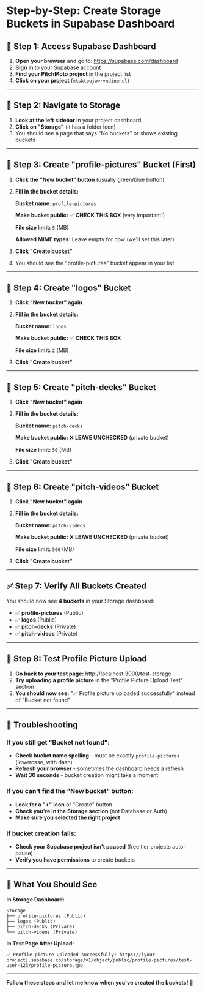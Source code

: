 # Step-by-Step: Create Storage Buckets in Supabase Dashboard

## 🎯 **Step 1: Access Supabase Dashboard**

1. **Open your browser** and go to: https://supabase.com/dashboard
2. **Sign in** to your Supabase account
3. **Find your PitchMoto project** in the project list
4. **Click on your project** (`mksktpujwwrvndinencl`)

---

## 🎯 **Step 2: Navigate to Storage**

1. **Look at the left sidebar** in your project dashboard
2. **Click on "Storage"** (it has a folder icon)
3. You should see a page that says "No buckets" or shows existing buckets

---

## 🎯 **Step 3: Create "profile-pictures" Bucket (First)**

1. **Click the "New bucket" button** (usually green/blue button)
2. **Fill in the bucket details:**

   **Bucket name:** `profile-pictures`
   
   **Make bucket public:** ✅ **CHECK THIS BOX** (very important!)
   
   **File size limit:** `5` (MB)
   
   **Allowed MIME types:** Leave empty for now (we'll set this later)

3. **Click "Create bucket"**
4. You should see the "profile-pictures" bucket appear in your list

---

## 🎯 **Step 4: Create "logos" Bucket**

1. **Click "New bucket" again**
2. **Fill in the bucket details:**

   **Bucket name:** `logos`
   
   **Make bucket public:** ✅ **CHECK THIS BOX**
   
   **File size limit:** `2` (MB)

3. **Click "Create bucket"**

---

## 🎯 **Step 5: Create "pitch-decks" Bucket**

1. **Click "New bucket" again**
2. **Fill in the bucket details:**

   **Bucket name:** `pitch-decks`
   
   **Make bucket public:** ❌ **LEAVE UNCHECKED** (private bucket)
   
   **File size limit:** `50` (MB)

3. **Click "Create bucket"**

---

## 🎯 **Step 6: Create "pitch-videos" Bucket**

1. **Click "New bucket" again**
2. **Fill in the bucket details:**

   **Bucket name:** `pitch-videos`
   
   **Make bucket public:** ❌ **LEAVE UNCHECKED** (private bucket)
   
   **File size limit:** `500` (MB)

3. **Click "Create bucket"**

---

## ✅ **Step 7: Verify All Buckets Created**

You should now see **4 buckets** in your Storage dashboard:

- ✅ **profile-pictures** (Public)
- ✅ **logos** (Public) 
- ✅ **pitch-decks** (Private)
- ✅ **pitch-videos** (Private)

---

## 🧪 **Step 8: Test Profile Picture Upload**

1. **Go back to your test page:** http://localhost:3000/test-storage
2. **Try uploading a profile picture** in the "Profile Picture Upload Test" section
3. **You should now see:** "✅ Profile picture uploaded successfully" instead of "Bucket not found"

---

## 🔧 **Troubleshooting**

### If you still get "Bucket not found":
- **Check bucket name spelling** - must be exactly `profile-pictures` (lowercase, with dash)
- **Refresh your browser** - sometimes the dashboard needs a refresh
- **Wait 30 seconds** - bucket creation might take a moment

### If you can't find the "New bucket" button:
- **Look for a "+" icon** or "Create" button
- **Check you're in the Storage section** (not Database or Auth)
- **Make sure you selected the right project**

### If bucket creation fails:
- **Check your Supabase project isn't paused** (free tier projects auto-pause)
- **Verify you have permissions** to create buckets

---

## 📸 **What You Should See**

**In Storage Dashboard:**
```
Storage
├── profile-pictures (Public)
├── logos (Public)
├── pitch-decks (Private)
└── pitch-videos (Private)
```

**In Test Page After Upload:**
```
✅ Profile picture uploaded successfully: https://[your-project].supabase.co/storage/v1/object/public/profile-pictures/test-user-123/profile-picture.jpg
```

---

**Follow these steps and let me know when you've created the buckets!** 🚀
